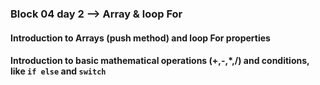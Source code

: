 ### Block 04 day 2 --> Array & loop For
#### Introduction to Arrays (push method) and loop For properties
#### Introduction to basic mathematical operations (+,-,*,/) and conditions, like `if else` and `switch`
